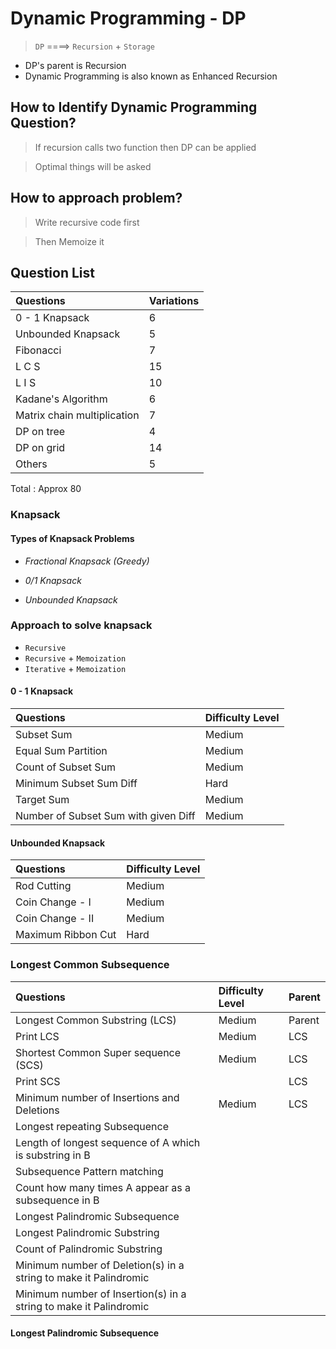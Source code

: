 # Dynamic Programming - DP #

> `DP` ====> `Recursion` + `Storage`

* DP's parent is Recursion
* Dynamic Programming is also known as Enhanced Recursion

## How to Identify Dynamic Programming Question? ##

> If recursion calls two function then DP can be applied

> Optimal things will be asked

## How to approach problem? ##

> Write recursive code first

> Then Memoize it

## Question List ##

| Questions                   | Variations |
|:----------------------------|:-----------|
| 0 - 1 Knapsack              | 6          |
| Unbounded Knapsack          | 5          |
| Fibonacci                   | 7          |
| L C S                       | 15         |
| L I S                       | 10         |
| Kadane's Algorithm          | 6          |
| Matrix chain multiplication | 7          |
| DP on tree                  | 4          |
| DP on grid                  | 14         |
| Others                      | 5          |

Total : Approx 80

### Knapsack ###

#### Types of Knapsack Problems ####
* *Fractional Knapsack (Greedy)*

* *0/1 Knapsack*

* *Unbounded Knapsack*

### Approach to solve knapsack ###

* `Recursive`
* `Recursive` + `Memoization`
* `Iterative` + `Memoization`

#### 0 - 1 Knapsack ####
| Questions                            | Difficulty Level |
|:-------------------------------------|:-----------------|
| Subset Sum                           | Medium           |
| Equal Sum Partition                  | Medium           |
| Count of Subset Sum                  | Medium           |
| Minimum Subset Sum Diff              | Hard             |
| Target Sum                           | Medium           |
| Number of Subset Sum with given Diff | Medium           |

#### Unbounded Knapsack ####
| Questions                            | Difficulty Level |
|:-------------------------------------|:-----------------|
| Rod Cutting                          | Medium           |
| Coin Change - I                      | Medium           |
| Coin Change - II                     | Medium           |
| Maximum Ribbon Cut                   | Hard             |

### Longest Common Subsequence ### 

| Questions                                                         | Difficulty Level | Parent |
|:------------------------------------------------------------------|:-----------------|:-------|
| Longest Common Substring (LCS)                                    | Medium           | Parent |
| Print LCS                                                         | Medium           | LCS    |
| Shortest Common Super sequence (SCS)                              | Medium           | LCS    |
| Print SCS                                                         |                  | LCS    |
| Minimum number of Insertions and Deletions                        | Medium           | LCS    |
| Longest repeating Subsequence                                     |                  |        |
| Length of longest sequence of A which is substring in B           |                  |        |
| Subsequence Pattern matching                                      |                  |        |
| Count how many times A appear as a subsequence in B               |                  |        |
| Longest Palindromic Subsequence                                   |                  |        |
| Longest Palindromic Substring                                     |                  |        |
| Count of Palindromic Substring                                    |                  |        |
| Minimum number of Deletion(s) in a string to make it Palindromic  |                  |        |
| Minimum number of Insertion(s) in a string to make it Palindromic |                  |        |

#### Longest Palindromic Subsequence ####

